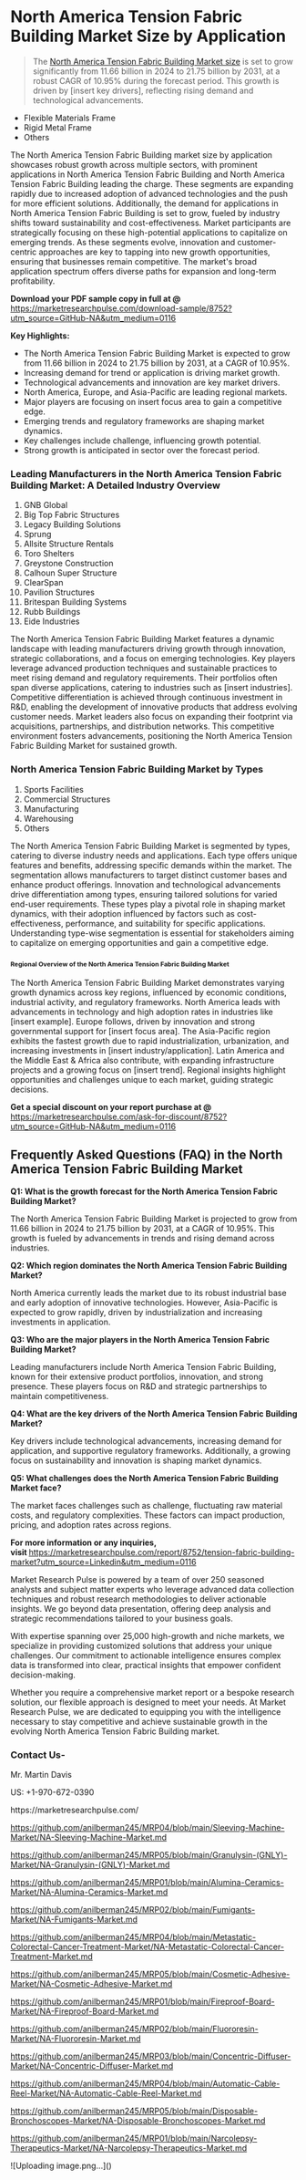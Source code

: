 <h1>North America Tension Fabric Building Market&nbsp;Size by Application</h1><blockquote><p>The <a href="https://marketresearchpulse.com/download-sample/8752?utm_source=GitHub-NA&amp;utm_medium=0116">North America Tension Fabric Building Market size</a> is set to grow significantly from 11.66 billion in 2024 to 21.75 billion by 2031, at a robust CAGR of 10.95% during the forecast period. This growth is driven by [insert key drivers], reflecting rising demand and technological advancements.</p></blockquote><ul><li>Flexible Materials Frame<li> Rigid Metal Frame<li> Others</li></ul><p>The North America Tension Fabric Building market size by application showcases robust growth across multiple sectors, with prominent applications in North America Tension Fabric Building and North America Tension Fabric Building leading the charge. These segments are expanding rapidly due to increased adoption of advanced technologies and the push for more efficient solutions. Additionally, the demand for applications in North America Tension Fabric Building is set to grow, fueled by industry shifts toward sustainability and cost-effectiveness. Market participants are strategically focusing on these high-potential applications to capitalize on emerging trends. As these segments evolve, innovation and customer-centric approaches are key to tapping into new growth opportunities, ensuring that businesses remain competitive. The market's broad application spectrum offers diverse paths for expansion and long-term profitability.</p><p><strong>Download your PDF sample copy in full at @ </strong><a href="https://marketresearchpulse.com/download-sample/8752?utm_source=GitHub-NA&amp;utm_medium=0116">https://marketresearchpulse.com/download-sample/8752?utm_source=GitHub-NA&amp;utm_medium=0116</a></p><p><strong>Key Highlights: </strong></p><ul><li>The North America Tension Fabric Building Market is expected to grow from 11.66 billion in 2024 to 21.75 billion by 2031, at a CAGR of 10.95%.</li><li>Increasing demand for trend or application is driving market growth.</li><li>Technological advancements and innovation are key market drivers.</li><li>North America, Europe, and Asia-Pacific are leading regional markets.</li><li>Major players are focusing on insert focus area to gain a competitive edge.</li><li>Emerging trends and regulatory frameworks are shaping market dynamics.</li><li>Key challenges include challenge, influencing growth potential.</li><li>Strong growth is anticipated in sector over the forecast period.</li></ul><h3>Leading Manufacturers in the North America Tension Fabric Building Market: A Detailed Industry Overview</h3><ol><li>GNB Global</li><li>Big Top Fabric Structures</li><li>Legacy Building Solutions</li><li>Sprung</li><li>Allsite Structure Rentals</li><li>Toro Shelters</li><li>Greystone Construction</li><li>Calhoun Super Structure</li><li>ClearSpan</li><li>Pavilion Structures</li><li>Britespan Building Systems</li><li>Rubb Buildings</li><li>Eide Industries</li></ol><div class="flex max-w-full flex-col flex-grow"><div class="min-h-8 text-message flex w-full flex-col items-end gap-2 whitespace-normal break-words [.text-message+&amp;]:mt-5" dir="auto" data-message-author-role="assistant" data-message-id="fd8432e4-4910-450d-b182-61b7bfb0a01f" data-message-model-slug="gpt-4o"><div class="flex w-full flex-col gap-1 empty:hidden first:pt-[3px]"><div class="markdown prose w-full break-words dark:prose-invert light"><p>The North America Tension Fabric Building Market features a dynamic landscape with leading manufacturers driving growth through innovation, strategic collaborations, and a focus on emerging technologies. Key players leverage advanced production techniques and sustainable practices to meet rising demand and regulatory requirements. Their portfolios often span diverse applications, catering to industries such as [insert industries]. Competitive differentiation is achieved through continuous investment in R&amp;D, enabling the development of innovative products that address evolving customer needs. Market leaders also focus on expanding their footprint via acquisitions, partnerships, and distribution networks. This competitive environment fosters advancements, positioning the North America Tension Fabric Building Market for sustained growth.</p></div></div></div></div><h3>North America Tension Fabric Building Market by Types</h3><ol><li>Sports Facilities<li> Commercial Structures<li> Manufacturing<li> Warehousing<li> Others</li></ol><div class="flex max-w-full flex-col flex-grow"><div class="min-h-8 text-message flex w-full flex-col items-end gap-2 whitespace-normal break-words [.text-message+&amp;]:mt-5" dir="auto" data-message-author-role="assistant" data-message-id="084470be-0bb7-4664-bddf-5156b4f41249" data-message-model-slug="gpt-4o-mini"><div class="flex w-full flex-col gap-1 empty:hidden first:pt-[3px]"><div class="markdown prose w-full break-words dark:prose-invert light"><p>The North America Tension Fabric Building Market is segmented by types, catering to diverse industry needs and applications. Each type offers unique features and benefits, addressing specific demands within the market. The segmentation allows manufacturers to target distinct customer bases and enhance product offerings. Innovation and technological advancements drive differentiation among types, ensuring tailored solutions for varied end-user requirements. These types play a pivotal role in shaping market dynamics, with their adoption influenced by factors such as cost-effectiveness, performance, and suitability for specific applications. Understanding type-wise segmentation is essential for stakeholders aiming to capitalize on emerging opportunities and gain a competitive edge.</p></div></div></div></div><h3><span style="font-size: 11px;">Regional Overview of the North America Tension Fabric Building Market</span></h3><div class="flex max-w-full flex-col flex-grow"><div class="min-h-8 text-message flex w-full flex-col items-end gap-2 whitespace-normal break-words [.text-message+&amp;]:mt-5" dir="auto" data-message-author-role="assistant" data-message-id="e9038762-ce64-4e30-91c9-9bd413514231" data-message-model-slug="gpt-4o-mini"><div class="flex w-full flex-col gap-1 empty:hidden first:pt-[3px]"><div class="markdown prose w-full break-words dark:prose-invert light"><p>The North America Tension Fabric Building Market demonstrates varying growth dynamics across key regions, influenced by economic conditions, industrial activity, and regulatory frameworks. North America leads with advancements in technology and high adoption rates in industries like [insert example]. Europe follows, driven by innovation and strong governmental support for [insert focus area]. The Asia-Pacific region exhibits the fastest growth due to rapid industrialization, urbanization, and increasing investments in [insert industry/application]. Latin America and the Middle East &amp; Africa also contribute, with expanding infrastructure projects and a growing focus on [insert trend]. Regional insights highlight opportunities and challenges unique to each market, guiding strategic decisions.</p></div></div></div></div><p><strong>Get a special discount on your report purchase at @ </strong><a href="https://marketresearchpulse.com/ask-for-discount/8752?utm_source=GitHub-NA&amp;utm_medium=0116">https://marketresearchpulse.com/ask-for-discount/8752?utm_source=GitHub-NA&amp;utm_medium=0116</a></p><h2>Frequently Asked Questions (FAQ) in the North America Tension Fabric Building Market</h2><p><strong>Q1: What is the growth forecast for the North America Tension Fabric Building Market?</strong></p><p>The North America Tension Fabric Building Market is projected to grow from 11.66 billion in 2024 to 21.75 billion by 2031, at a CAGR of 10.95%. This growth is fueled by advancements in trends and rising demand across industries.</p><p><strong>Q2: Which region dominates the North America Tension Fabric Building Market?</strong></p><p>North America currently leads the market due to its robust industrial base and early adoption of innovative technologies. However, Asia-Pacific is expected to grow rapidly, driven by industrialization and increasing investments in application.</p><p><strong>Q3: Who are the major players in the North America Tension Fabric Building Market?</strong></p><p>Leading manufacturers include North America Tension Fabric Building, known for their extensive product portfolios, innovation, and strong presence. These players focus on R&amp;D and strategic partnerships to maintain competitiveness.</p><p><strong>Q4: What are the key drivers of the North America Tension Fabric Building Market?</strong></p><p>Key drivers include technological advancements, increasing demand for application, and supportive regulatory frameworks. Additionally, a growing focus on sustainability and innovation is shaping market dynamics.</p><p><strong>Q5: What challenges does the North America Tension Fabric Building Market face?</strong></p><p>The market faces challenges such as challenge, fluctuating raw material costs, and regulatory complexities. These factors can impact production, pricing, and adoption rates across regions.</p><p><strong>For more information or any inquiries, visit&nbsp;</strong><a href="https://marketresearchpulse.com/report/8752/tension-fabric-building-market?utm_source=Linkedin&utm_medium=0116">https://marketresearchpulse.com/report/8752/tension-fabric-building-market?utm_source=Linkedin&utm_medium=0116</a></p><p>Market Research Pulse is powered by a team of over 250 seasoned analysts and subject matter experts who leverage advanced data collection techniques and robust research methodologies to deliver actionable insights. We go beyond data presentation, offering deep analysis and strategic recommendations tailored to your business goals.</p><p>With expertise spanning over 25,000 high-growth and niche markets, we specialize in providing customized solutions that address your unique challenges. Our commitment to actionable intelligence ensures complex data is transformed into clear, practical insights that empower confident decision-making.</p><p>Whether you require a comprehensive market report or a bespoke research solution, our flexible approach is designed to meet your needs. At Market Research Pulse, we are dedicated to equipping you with the intelligence necessary to stay competitive and achieve sustainable growth in the evolving North America Tension Fabric Building market.</p><h3><strong>Contact Us-</strong></h3><p>Mr. Martin Davis</p><p>US: +1-970-672-0390</p><p>https://marketresearchpulse.com/</p><p><a href="https://github.com/anilberman245/MRP04/blob/main/Sleeving-Machine-Market/NA-Sleeving-Machine-Market.md">https://github.com/anilberman245/MRP04/blob/main/Sleeving-Machine-Market/NA-Sleeving-Machine-Market.md</a></p><p><a href="https://github.com/anilberman245/MRP05/blob/main/Granulysin-(GNLY)-Market/NA-Granulysin-(GNLY)-Market.md">https://github.com/anilberman245/MRP05/blob/main/Granulysin-(GNLY)-Market/NA-Granulysin-(GNLY)-Market.md</a></p><p><a href="https://github.com/anilberman245/MRP01/blob/main/Alumina-Ceramics-Market/NA-Alumina-Ceramics-Market.md">https://github.com/anilberman245/MRP01/blob/main/Alumina-Ceramics-Market/NA-Alumina-Ceramics-Market.md</a></p><p><a href="https://github.com/anilberman245/MRP02/blob/main/Fumigants-Market/NA-Fumigants-Market.md">https://github.com/anilberman245/MRP02/blob/main/Fumigants-Market/NA-Fumigants-Market.md</a></p><p><a href="https://github.com/anilberman245/MRP04/blob/main/Metastatic-Colorectal-Cancer-Treatment-Market/NA-Metastatic-Colorectal-Cancer-Treatment-Market.md">https://github.com/anilberman245/MRP04/blob/main/Metastatic-Colorectal-Cancer-Treatment-Market/NA-Metastatic-Colorectal-Cancer-Treatment-Market.md</a></p><p><a href="https://github.com/anilberman245/MRP05/blob/main/Cosmetic-Adhesive-Market/NA-Cosmetic-Adhesive-Market.md">https://github.com/anilberman245/MRP05/blob/main/Cosmetic-Adhesive-Market/NA-Cosmetic-Adhesive-Market.md</a></p><p><a href="https://github.com/anilberman245/MRP01/blob/main/Fireproof-Board-Market/NA-Fireproof-Board-Market.md">https://github.com/anilberman245/MRP01/blob/main/Fireproof-Board-Market/NA-Fireproof-Board-Market.md</a></p><p><a href="https://github.com/anilberman245/MRP02/blob/main/Fluororesin-Market/NA-Fluororesin-Market.md">https://github.com/anilberman245/MRP02/blob/main/Fluororesin-Market/NA-Fluororesin-Market.md</a></p><p><a href="https://github.com/anilberman245/MRP03/blob/main/Concentric-Diffuser-Market/NA-Concentric-Diffuser-Market.md">https://github.com/anilberman245/MRP03/blob/main/Concentric-Diffuser-Market/NA-Concentric-Diffuser-Market.md</a></p><p><a href="https://github.com/anilberman245/MRP04/blob/main/Automatic-Cable-Reel-Market/NA-Automatic-Cable-Reel-Market.md">https://github.com/anilberman245/MRP04/blob/main/Automatic-Cable-Reel-Market/NA-Automatic-Cable-Reel-Market.md</a></p><p><a href="https://github.com/anilberman245/MRP05/blob/main/Disposable-Bronchoscopes-Market/NA-Disposable-Bronchoscopes-Market.md">https://github.com/anilberman245/MRP05/blob/main/Disposable-Bronchoscopes-Market/NA-Disposable-Bronchoscopes-Market.md</a></p><p><a href="https://github.com/anilberman245/MRP01/blob/main/Narcolepsy-Therapeutics-Market/NA-Narcolepsy-Therapeutics-Market.md">https://github.com/anilberman245/MRP01/blob/main/Narcolepsy-Therapeutics-Market/NA-Narcolepsy-Therapeutics-Market.md</a></p>
![Uploading image.png…]()
